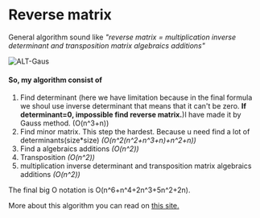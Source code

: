 # Reverse matrix

General algorithm sound like *"reverse matrix = multiplication inverse determinant and transposition matrix algebraics additions"*

![ALT-Gaus](http://www.calend.ru/img/content_events/i0/392.jpg "Gauss")

#### So, my algorithm consist of
1. Find determinant (here we have limitation because in the final formula we shoul use inverse determinant that means that it can't be zero. **If determinant=0, impossible find reverse matrix.**)I have made it by Gauss method. (O(n^3+n))
2. Find minor matrix. This step the hardest. Because u need find a lot of determinants(size*size) *(O(n^2(n^2+n^3+n)+n^2+n))* 
3. Find a algebraics additions *(O(n^2))*
4. Transposition *(O(n^2))*
5. multiplication inverse determinant and transposition matrix algebraics additions *(O(n^2))*

The final big O notation is O(n^6+n^4+2n^3+5n^2+2n).

More about this algorithm you can read on [this site.](http://mathprofi.ru/kak_naiti_obratnuyu_matricu.html)
